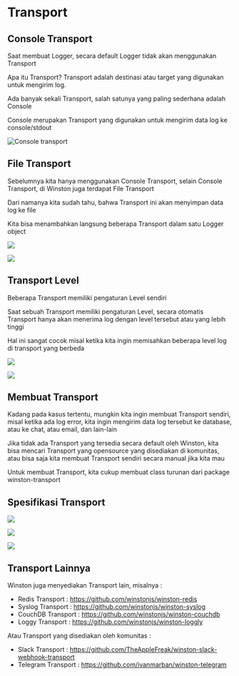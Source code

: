 # Transport

## Console Transport

Saat membuat Logger, secara default Logger tidak akan menggunakan Transport

Apa itu Transport? Transport adalah destinasi atau target yang digunakan untuk mengirim log. 

Ada banyak sekali Transport, salah satunya yang paling sederhana adalah Console

Console merupakan Transport yang digunakan untuk mengirim data log ke console/stdout

![Console transport](/console-transport.jpeg)

## File Transport

Sebelumnya kita hanya menggunakan Console Transport, selain Console Transport, di Winston juga terdapat File Transport

Dari namanya kita sudah tahu, bahwa Transport ini akan menyimpan data log ke file

Kita bisa menambahkan langsung beberapa Transport dalam satu Logger object

![](/file.jpeg)

![](/hasil-file.jpeg)

## Transport Level

Beberapa Transport memiliki pengaturan Level sendiri

Saat sebuah Transport memiliki pengaturan Level, secara otomatis Transport hanya akan menerima log dengan level tersebut atau yang lebih tinggi

Hal ini sangat cocok misal ketika kita ingin memisahkan beberapa level log di transport yang berbeda

![](/transport-level.jpeg)

![](/hasil-transport-level.jpeg)

## Membuat Transport

Kadang pada kasus tertentu, mungkin kita ingin membuat Transport sendiri, misal ketika ada log error, kita ingin mengirim data log tersebut ke database, atau ke chat, atau email, dan lain-lain

Jika tidak ada Transport yang tersedia secara default oleh Winston, kita bisa mencari Transport yang opensource yang disediakan di komunitas, atau bisa saja kita membuat Transport sendiri secara manual jika kita mau

Untuk membuat Transport, kita cukup membuat class turunan dari package winston-transport

## Spesifikasi Transport

![](/spesifikasi.jpeg)

![](/membuat.jpeg)

![](/menggunakan.jpeg)

## Transport Lainnya

Winston juga menyediakan Transport lain, misalnya :

- Redis Transport : https://github.com/winstonjs/winston-redis 
- Syslog Transport :  https://github.com/winstonjs/winston-syslog 
- CouchDB Transport : https://github.com/winstonjs/winston-couchdb 
- Loggy Transport : https://github.com/winstonjs/winston-loggly 

Atau Transport yang disediakan oleh komunitas :

- Slack Transport : https://github.com/TheAppleFreak/winston-slack-webhook-transport 
- Telegram Transport : https://github.com/ivanmarban/winston-telegram 
